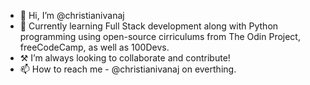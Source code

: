 - 👋 Hi, I’m @christianivanaj
- 🌱 Currently learning Full Stack development along with Python programming using open-source cirriculums from The Odin Project, freeCodeCamp, as well as 100Devs.
- ⚒️ I’m always looking to collaborate and contribute!
- 📫 How to reach me - @christianivanaj on everthing.
